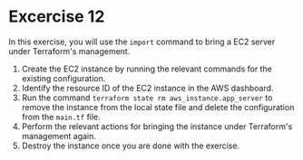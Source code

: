 # Excercise 12

In this exercise, you will use the `import` command to bring a EC2 server under Terraform's management.

1. Create the EC2 instance by running the relevant commands for the existing configuration.
2. Identify the resource ID of the EC2 instance in the AWS dashboard.
3. Run the command `terraform state rm aws_instance.app_server` to remove the instance from the local state file and delete the configuration from the `main.tf` file.
4. Perform the relevant actions for bringing the instance under Terraform's management again.
5. Destroy the instance once you are done with the exercise.